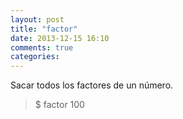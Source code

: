 ```yaml
---
layout: post
title: "factor"
date: 2013-12-15 16:10
comments: true
categories: 
---
```

Sacar todos los factores de un número.

>$ factor 100

